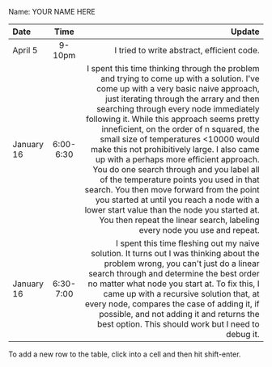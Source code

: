 Name: YOUR NAME HERE

| Date       |   Time    |                                                                                                                                                                                                                                                                                                                                                                                                                                                                                                                                                                                                                                                                                                                                                            Update |
|:-----------|:---------:|------------------------------------------------------------------------------------------------------------------------------------------------------------------------------------------------------------------------------------------------------------------------------------------------------------------------------------------------------------------------------------------------------------------------------------------------------------------------------------------------------------------------------------------------------------------------------------------------------------------------------------------------------------------------------------------------------------------------------------------------------------------:|
| April 5    |  9-10pm   |                                                                                                                                                                                                                                                                                                                                                                                                                                                                                                                                                                                                                                                                                                                        I tried to write abstract, efficient code. |
| January 16 | 6:00-6:30 | I spent this time thinking through the problem and trying to come up with a solution. I've come up with a very basic naive approach, just iterating through the arrary and then searching through every node immediately following it. While this approach seems pretty inneficient, on the order of n squared, the small size of temperatures <10000 would make this not prohibitively large. I also came up with a perhaps more efficient approach. You do one search through and you label all of the temperature points you used in that search. You then move forward from the point you started at until you reach a node with a lower start value than the node you started at. You then repeat the linear search, labeling every node you use and repeat. |
| January 16 | 6:30-7:00 |                                                                                                                                                                                                                                                                                                                                        I spent this time fleshing out my naive solution. It turns out I was thinking about the problem wrong, you can't just do a linear search through and determine the best order no matter what node you start at. To fix this, I came up with a recursive solution that, at every node, compares the case of adding it, if possible, and not adding it and returns the best option. This should work but I need to debug it. |


To add a new row to the table, click into a cell and then hit shift-enter.